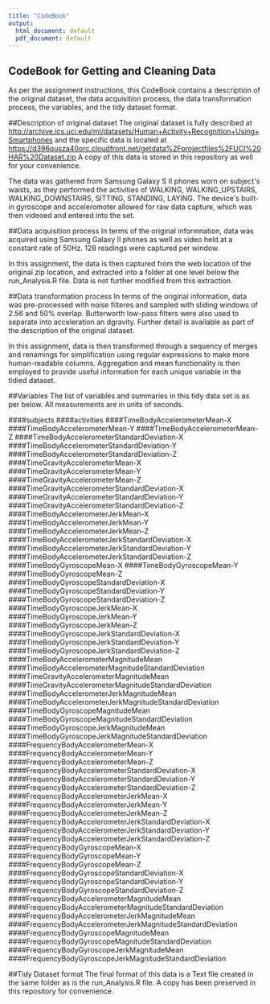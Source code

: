 ```yaml
---
title: "CodeBook"
output:
  html_document: default
  pdf_document: default
---
```

## CodeBook for Getting and Cleaning Data
As per the assignment instructions, this CodeBook contains a description of the original dataset, the data acquisition process, the data transformation process, the variables, and the tidy dataset format.

##Description of original dataset
The original dataset is fully described at http://archive.ics.uci.edu/ml/datasets/Human+Activity+Recognition+Using+Smartphones
and the specific data is located at https://d396qusza40orc.cloudfront.net/getdata%2Fprojectfiles%2FUCI%20HAR%20Dataset.zip
A copy of this data is stored in this repository as well for your convenience.

The data was gathered from Samsung Galaxy S II phones worn on subject's waists, as they performed the activities of WALKING, WALKING_UPSTAIRS, WALKING_DOWNSTAIRS, SITTING, STANDING, LAYING. The device's built-in gyroscope and acceleromoter allowed for raw data capture, which was then videoed and entered into the set.

##Data acquisition process
In terms of the original informnation, data was acquired using Samsung Galaxy II phones as well as video held at a constant rate of 50Hz. 128 readings were captured per window.

In this assignment, the data is then captured from the web location of the original zip location, and extracted into a folder at one level below the run_Analysis.R file. Data is not further modified from this extraction.

##Data transformation process
In terms of the original information, data was pre-processed with noise filteres and sampled with sliding windows of 2.56 and 50% overlap. Butterworth low-pass filters were also used to separate into acceleration an dgravity. Further detail is available as part of the description of the original dataset.

In this assignment, data is then transformed through a sequency of merges and renamings for simplification using regular expressions to make more human-readable columns. Aggregation and mean functionality is then employed to provide useful information for each unique variable in the tidied dataset.

##Variables
The list of variables and summaries in this tidy data set is as per below. All measurements are in units of seconds.

####subjects
####activities
####TimeBodyAccelerometerMean-X
####TimeBodyAccelerometerMean-Y
####TimeBodyAccelerometerMean-Z
####TimeBodyAccelerometerStandardDeviation-X
####TimeBodyAccelerometerStandardDeviation-Y
####TimeBodyAccelerometerStandardDeviation-Z
####TimeGravityAccelerometerMean-X
####TimeGravityAccelerometerMean-Y
####TimeGravityAccelerometerMean-Z
####TimeGravityAccelerometerStandardDeviation-X
####TimeGravityAccelerometerStandardDeviation-Y
####TimeGravityAccelerometerStandardDeviation-Z
####TimeBodyAccelerometerJerkMean-X
####TimeBodyAccelerometerJerkMean-Y
####TimeBodyAccelerometerJerkMean-Z
####TimeBodyAccelerometerJerkStandardDeviation-X
####TimeBodyAccelerometerJerkStandardDeviation-Y
####TimeBodyAccelerometerJerkStandardDeviation-Z
####TimeBodyGyroscopeMean-X
####TimeBodyGyroscopeMean-Y
####TimeBodyGyroscopeMean-Z
####TimeBodyGyroscopeStandardDeviation-X
####TimeBodyGyroscopeStandardDeviation-Y
####TimeBodyGyroscopeStandardDeviation-Z
####TimeBodyGyroscopeJerkMean-X
####TimeBodyGyroscopeJerkMean-Y
####TimeBodyGyroscopeJerkMean-Z
####TimeBodyGyroscopeJerkStandardDeviation-X
####TimeBodyGyroscopeJerkStandardDeviation-Y
####TimeBodyGyroscopeJerkStandardDeviation-Z
####TimeBodyAccelerometerMagnitudeMean
####TimeBodyAccelerometerMagnitudeStandardDeviation
####TimeGravityAccelerometerMagnitudeMean
####TimeGravityAccelerometerMagnitudeStandardDeviation
####TimeBodyAccelerometerJerkMagnitudeMean
####TimeBodyAccelerometerJerkMagnitudeStandardDeviation
####TimeBodyGyroscopeMagnitudeMean
####TimeBodyGyroscopeMagnitudeStandardDeviation
####TimeBodyGyroscopeJerkMagnitudeMean
####TimeBodyGyroscopeJerkMagnitudeStandardDeviation
####FrequencyBodyAccelerometerMean-X
####FrequencyBodyAccelerometerMean-Y
####FrequencyBodyAccelerometerMean-Z
####FrequencyBodyAccelerometerStandardDeviation-X
####FrequencyBodyAccelerometerStandardDeviation-Y
####FrequencyBodyAccelerometerStandardDeviation-Z
####FrequencyBodyAccelerometerJerkMean-X
####FrequencyBodyAccelerometerJerkMean-Y
####FrequencyBodyAccelerometerJerkMean-Z
####FrequencyBodyAccelerometerJerkStandardDeviation-X
####FrequencyBodyAccelerometerJerkStandardDeviation-Y
####FrequencyBodyAccelerometerJerkStandardDeviation-Z
####FrequencyBodyGyroscopeMean-X
####FrequencyBodyGyroscopeMean-Y
####FrequencyBodyGyroscopeMean-Z
####FrequencyBodyGyroscopeStandardDeviation-X
####FrequencyBodyGyroscopeStandardDeviation-Y
####FrequencyBodyGyroscopeStandardDeviation-Z
####FrequencyBodyAccelerometerMagnitudeMean
####FrequencyBodyAccelerometerMagnitudeStandardDeviation
####FrequencyBodyAccelerometerJerkMagnitudeMean
####FrequencyBodyAccelerometerJerkMagnitudeStandardDeviation
####FrequencyBodyGyroscopeMagnitudeMean
####FrequencyBodyGyroscopeMagnitudeStandardDeviation
####FrequencyBodyGyroscopeJerkMagnitudeMean
####FrequencyBodyGyroscopeJerkMagnitudeStandardDeviation

##Tidy Dataset format
The final format of this data is a Text file created in the same folder as is the run_Analysis.R file. A copy has been preserved in this repository for convenience.